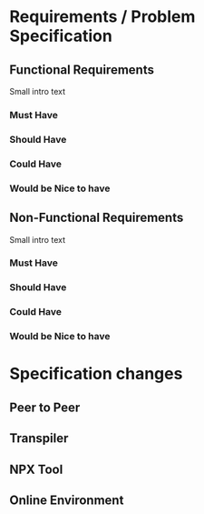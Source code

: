 # Requirements / Problem Specification

## Functional Requirements

Small intro text

### Must Have

### Should Have

### Could Have

### Would be Nice to have

## Non-Functional Requirements

Small intro text

### Must Have

### Should Have

### Could Have

### Would be Nice to have

# Specification changes

## Peer to Peer

## Transpiler

## NPX Tool

## Online Environment
